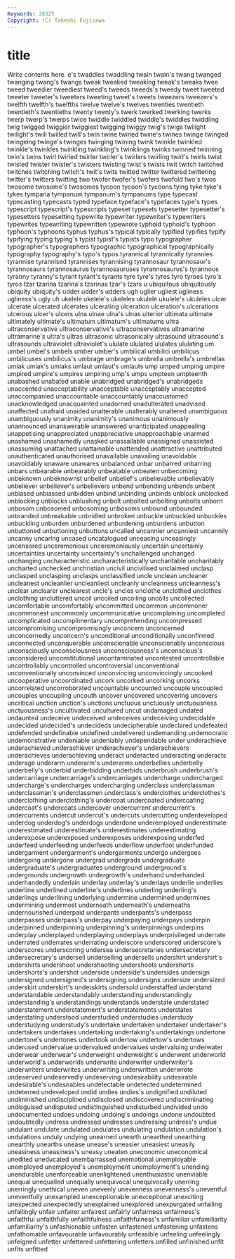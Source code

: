 ```yaml
---
Keywords: 28325 
Copyright: (C) Takeshi Fujisawa
---
```


# title

Write contents here.
e's twaddles twaddling twain twain's twang twanged twanging
twang's twangs tweak tweaked tweaking tweak's tweaks twee tweed tweedier
tweediest tweed's tweeds tweeds's tweedy tweet tweeted tweeter tweeter's tweeters
tweeting tweet's tweets tweezers tweezers's twelfth twelfth's twelfths twelve twelve's
twelves twenties twentieth twentieth's twentieths twenty twenty's twerk twerked twerking
twerks twerp twerp's twerps twice twiddle twiddled twiddle's twiddles twiddling
twig twigged twiggier twiggiest twigging twiggy twig's twigs twilight twilight's
twill twilled twill's twin twine twined twine's twines twinge twinged
twingeing twinge's twinges twinging twining twink twinkle twinkled twinkle's twinkles
twinkling twinkling's twinklings twinks twinned twinning twin's twins twirl twirled
twirler twirler's twirlers twirling twirl's twirls twist twisted twister twister's
twisters twisting twist's twists twit twitch twitched twitches twitching twitch's
twit's twits twitted twitter twittered twittering twitter's twitters twitting two
twofer twofer's twofers twofold two's twos twosome twosome's twosomes tycoon
tycoon's tycoons tying tyke tyke's tykes tympana tympanum tympanum's tympanums
type typecast typecasting typecasts typed typeface typeface's typefaces type's types
typescript typescript's typescripts typeset typesets typesetter typesetter's typesetters typesetting typewrite
typewriter typewriter's typewriters typewrites typewriting typewritten typewrote typhoid typhoid's typhoon
typhoon's typhoons typhus typhus's typical typically typified typifies typify typifying
typing typing's typist typist's typists typo typographer typographer's typographers typographic
typographical typographically typography typography's typo's typos tyrannical tyrannically tyrannies tyrannise
tyrannised tyrannises tyrannising tyrannosaur tyrannosaur's tyrannosaurs tyrannosaurus tyrannosauruses tyrannosaurus's tyrannous
tyranny tyranny's tyrant tyrant's tyrants tyre tyre's tyres tyro tyroes
tyro's tyros tzar tzarina tzarina's tzarinas tzar's tzars u ubiquitous
ubiquitously ubiquity ubiquity's udder udder's udders ugh uglier ugliest ugliness
ugliness's ugly uh ukelele ukelele's ukeleles ukulele ukulele's ukuleles ulcer
ulcerate ulcerated ulcerates ulcerating ulceration ulceration's ulcerations ulcerous ulcer's ulcers
ulna ulnae ulna's ulnas ulterior ultimata ultimate ultimately ultimate's ultimatum
ultimatum's ultimatums ultra ultraconservative ultraconservative's ultraconservatives ultramarine ultramarine's ultra's ultras
ultrasonic ultrasonically ultrasound ultrasound's ultrasounds ultraviolet ultraviolet's ululate ululated ululates
ululating um umbel umbel's umbels umber umber's umbilical umbilici umbilicus
umbilicuses umbilicus's umbrage umbrage's umbrella umbrella's umbrellas umiak umiak's umiaks
umlaut umlaut's umlauts ump umped umping umpire umpired umpire's umpires
umpiring ump's umps umpteen umpteenth unabashed unabated unable unabridged unabridged's
unabridgeds unaccented unacceptability unacceptable unacceptably unaccepted unaccompanied unaccountable unaccountably unaccustomed
unacknowledged unacquainted unadorned unadulterated unadvised unaffected unafraid unaided unalterable unalterably
unaltered unambiguous unambiguously unanimity unanimity's unanimous unanimously unannounced unanswerable unanswered
unanticipated unappealing unappetising unappreciated unappreciative unapproachable unarmed unashamed unashamedly unasked
unassailable unassigned unassisted unassuming unattached unattainable unattended unattractive unattributed unauthenticated
unauthorised unavailable unavailing unavoidable unavoidably unaware unawares unbalanced unbar unbarred
unbarring unbars unbearable unbearably unbeatable unbeaten unbecoming unbeknown unbeknownst unbelief
unbelief's unbelievable unbelievably unbeliever unbeliever's unbelievers unbend unbending unbends unbent
unbiased unbiassed unbidden unbind unbinding unbinds unblock unblocked unblocking unblocks
unblushing unbolt unbolted unbolting unbolts unborn unbosom unbosomed unbosoming unbosoms
unbound unbounded unbranded unbreakable unbridled unbroken unbuckle unbuckled unbuckles unbuckling
unburden unburdened unburdening unburdens unbutton unbuttoned unbuttoning unbuttons uncalled uncannier
uncanniest uncannily uncanny uncaring uncased uncatalogued unceasing unceasingly uncensored unceremonious
unceremoniously uncertain uncertainly uncertainties uncertainty uncertainty's unchallenged unchanged unchanging uncharacteristic
uncharacteristically uncharitable uncharitably uncharted unchecked unchristian uncivil uncivilised unclaimed unclasp
unclasped unclasping unclasps unclassified uncle unclean uncleaner uncleanest uncleanlier uncleanliest
uncleanly uncleanness uncleanness's unclear unclearer unclearest uncle's uncles unclothe unclothed
unclothes unclothing uncluttered uncoil uncoiled uncoiling uncoils uncollected uncomfortable uncomfortably
uncommitted uncommon uncommoner uncommonest uncommonly uncommunicative uncomplaining uncompleted uncomplicated uncomplimentary
uncomprehending uncompressed uncompromising uncompromisingly unconcern unconcerned unconcernedly unconcern's unconditional unconditionally
unconfirmed unconnected unconquerable unconscionable unconscionably unconscious unconsciously unconsciousness unconsciousness's unconscious's
unconsidered unconstitutional uncontaminated uncontested uncontrollable uncontrollably uncontrolled uncontroversial unconventional unconventionally
unconvinced unconvincing unconvincingly uncooked uncooperative uncoordinated uncork uncorked uncorking uncorks
uncorrelated uncorroborated uncountable uncounted uncouple uncoupled uncouples uncoupling uncouth uncover
uncovered uncovering uncovers uncritical unction unction's unctions unctuous unctuously unctuousness
unctuousness's uncultivated uncultured uncut undamaged undated undaunted undeceive undeceived undeceives
undeceiving undecidable undecided undecided's undecideds undecipherable undeclared undefeated undefended undefinable
undefined undelivered undemanding undemocratic undemonstrative undeniable undeniably undependable under underachieve
underachieved underachiever underachiever's underachievers underachieves underachieving underact underacted underacting underacts
underage underarm underarm's underarms underbellies underbelly underbelly's underbid underbidding underbids
underbrush underbrush's undercarriage undercarriage's undercarriages undercharge undercharged undercharge's undercharges undercharging
underclass underclassman underclassman's underclassmen underclass's underclothes underclothes's underclothing underclothing's undercoat
undercoated undercoating undercoat's undercoats undercover undercurrent undercurrent's undercurrents undercut undercut's
undercuts undercutting underdeveloped underdog underdog's underdogs underdone underemployed underestimate underestimated
underestimate's underestimates underestimating underexpose underexposed underexposes underexposing underfed underfeed underfeeding
underfeeds underflow underfoot underfunded undergarment undergarment's undergarments undergo undergoes undergoing
undergone undergrad undergrads undergraduate undergraduate's undergraduates underground underground's undergrounds undergrowth
undergrowth's underhand underhanded underhandedly underlain underlay underlay's underlays underlie underlies
underline underlined underline's underlines underling underling's underlings underlining underlying undermine
undermined undermines undermining undermost underneath underneath's underneaths undernourished underpaid underpants
underpants's underpass underpasses underpass's underpay underpaying underpays underpin underpinned underpinning
underpinning's underpinnings underpins underplay underplayed underplaying underplays underprivileged underrate underrated
underrates underrating underscore underscored underscore's underscores underscoring undersea undersecretaries undersecretary
undersecretary's undersell underselling undersells undershirt undershirt's undershirts undershoot undershooting undershoots
undershorts undershorts's undershot underside underside's undersides undersign undersigned undersigned's undersigning
undersigns undersize undersized underskirt underskirt's underskirts undersold understaffed understand understandable
understandably understanding understandingly understanding's understandings understands understate understated understatement understatement's
understatements understates understating understood understudied understudies understudy understudying understudy's undertake
undertaken undertaker undertaker's undertakers undertakes undertaking undertaking's undertakings undertone undertone's
undertones undertook undertow undertow's undertows underused undervalue undervalued undervalues undervaluing
underwater underwear underwear's underweight underweight's underwent underworld underworld's underworlds underwrite
underwriter underwriter's underwriters underwrites underwriting underwritten underwrote undeserved undeservedly undeserving
undesirability undesirable undesirable's undesirables undetectable undetected undetermined undeterred undeveloped undid
undies undies's undignified undiluted undiminished undisciplined undisclosed undiscovered undiscriminating undisguised
undisputed undistinguished undisturbed undivided undo undocumented undoes undoing undoing's undoings
undone undoubted undoubtedly undress undressed undresses undressing undress's undue undulant
undulate undulated undulates undulating undulation undulation's undulations unduly undying unearned
unearth unearthed unearthing unearthly unearths unease unease's uneasier uneasiest uneasily
uneasiness uneasiness's uneasy uneaten uneconomic uneconomical unedited uneducated unembarrassed unemotional
unemployable unemployed unemployed's unemployment unemployment's unending unendurable unenforceable unenlightened unenthusiastic
unenviable unequal unequalled unequally unequivocal unequivocally unerring unerringly unethical uneven
unevenly unevenness unevenness's uneventful uneventfully unexampled unexceptionable unexceptional unexciting unexpected
unexpectedly unexplained unexplored unexpurgated unfailing unfailingly unfair unfairer unfairest unfairly
unfairness unfairness's unfaithful unfaithfully unfaithfulness unfaithfulness's unfamiliar unfamiliarity unfamiliarity's unfashionable
unfasten unfastened unfastening unfastens unfathomable unfavourable unfavourably unfeasible unfeeling unfeelingly
unfeigned unfetter unfettered unfettering unfetters unfilled unfinished unfit unfits unfitted
